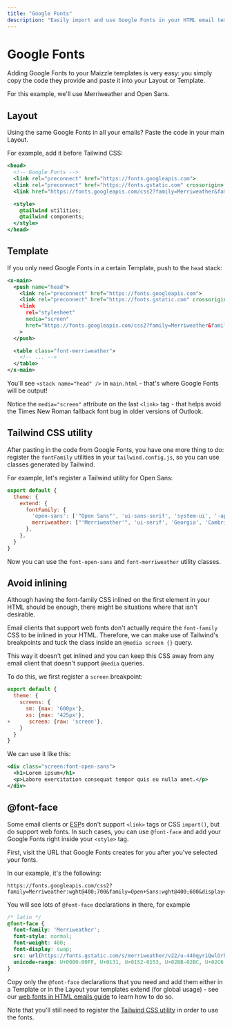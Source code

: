 ```yaml
---
title: "Google Fonts"
description: "Easily import and use Google Fonts in your HTML email templates."
---
```


# Google Fonts

Adding Google Fonts to your Maizzle templates is very easy: you simply copy the code they provide and paste it into your Layout or Template.

For this example, we'll use Merriweather and Open Sans.

## Layout

Using the same Google Fonts in all your emails? Paste the code in your main Layout.

For example, add it before Tailwind CSS:

```hbs [src/layouts/main.html]
<head>
  <!-- Google Fonts -->
  <link rel="preconnect" href="https://fonts.googleapis.com">
  <link rel="preconnect" href="https://fonts.gstatic.com" crossorigin>
  <link href="https://fonts.googleapis.com/css2?family=Merriweather&family=Open+Sans&display=swap" rel="stylesheet" media="screen">

  <style>
    @tailwind utilities;
    @tailwind components;
  </style>
</head>
```

## Template

If you only need Google Fonts in a certain Template, push to the `head` stack:

```xml [src/templates/example.html]
<x-main>
  <push name="head">
    <link rel="preconnect" href="https://fonts.googleapis.com">
    <link rel="preconnect" href="https://fonts.gstatic.com" crossorigin>
    <link
      rel="stylesheet"
      media="screen"
      href="https://fonts.googleapis.com/css2?family=Merriweather&family=Open+Sans&display=swap"
    >
  </push>

  <table class="font-merriweather">
    <!-- ... -->
  </table>
</x-main>
```

You'll see `<stack name="head" />` in `main.html` - that's where Google Fonts will be output!

<Alert>Notice the `media="screen"` attribute on the last `<link>` tag - that helps avoid the Times New Roman fallback font bug in older versions of Outlook.</Alert>

## Tailwind CSS utility

After pasting in the code from Google Fonts, you have one more thing to do: register the `fontFamily` utilities in your `tailwind.config.js`, so you can use classes generated by Tailwind.

For example, let's register a Tailwind utility for Open Sans:

```js [tailwind.config.js]
export default {
  theme: {
    extend: {
      fontFamily: {
        'open-sans': ['"Open Sans"', 'ui-sans-serif', 'system-ui', '-apple-system', '"Segoe UI"', 'sans-serif'],
        merriweather: ["'Merriweather'", 'ui-serif', 'Georgia', 'Cambria', '"Times New Roman"', 'Times', 'serif'],
      },
    },
  }
}
```

Now you can use the `font-open-sans` and `font-merriweather` utility classes.

## Avoid inlining

Although having the font-family CSS inlined on the first element in your HTML should be enough, there might be situations where that isn't desirable.

Email clients that support web fonts don't actually require the `font-family` CSS to be inlined in your HTML. Therefore, we can make use of Tailwind's breakpoints and tuck the class inside an `@media screen {}` query.

This way it doesn't get inlined and you can keep this CSS away from any email client that doesn't support `@media` queries.

To do this, we first register a `screen` breakpoint:

```js [tailwind.config.js] {6} diff
export default {
  theme: {
    screens: {
      sm: {max: '600px'},
      xs: {max: '425px'},
+      screen: {raw: 'screen'},
    }
  }
}
```

We can use it like this:

```xml [src/templates/example.html]
<div class="screen:font-open-sans">
  <h1>Lorem ipsum</h1>
  <p>Labore exercitation consequat tempor quis eu nulla amet.</p>
</div>
```

## @font-face

Some email clients or <abbr title="Email Service Provider">ESP</abbr>s don't support `<link>` tags or CSS `import()`, but do support web fonts. In such cases, you can use `@font-face` and add your Google Fonts right inside your `<style>` tag.

First, visit the URL that Google Fonts creates for you after you've selected your fonts.

In our example, it's the following:

```
https://fonts.googleapis.com/css2?family=Merriweather:wght@400;700&family=Open+Sans:wght@400;600&display=swap
```

You will see lots of `@font-face` declarations in there, for example

```css
/* latin */
@font-face {
  font-family: 'Merriweather';
  font-style: normal;
  font-weight: 400;
  font-display: swap;
  src: url(https://fonts.gstatic.com/s/merriweather/v22/u-440qyriQwlOrhSvowK_l5-fCZM.woff2) format('woff2');
  unicode-range: U+0000-00FF, U+0131, U+0152-0153, U+02BB-02BC, U+02C6, U+02DA, U+02DC, U+2000-206F, U+2074, U+20AC, U+2122, U+2191, U+2193, U+2212, U+2215, U+FEFF, U+FFFD;
}
```

Copy only the `@font-face` declarations that you need and add them either in a Template or in the Layout your templates extend (for global usage) - see our [web fonts in HTML emails guide](/guides/custom-fonts#add-in-template) to learn how to do so.

Note that you'll still need to register the [Tailwind CSS utility](#tailwind-utility) in order to use the fonts.
